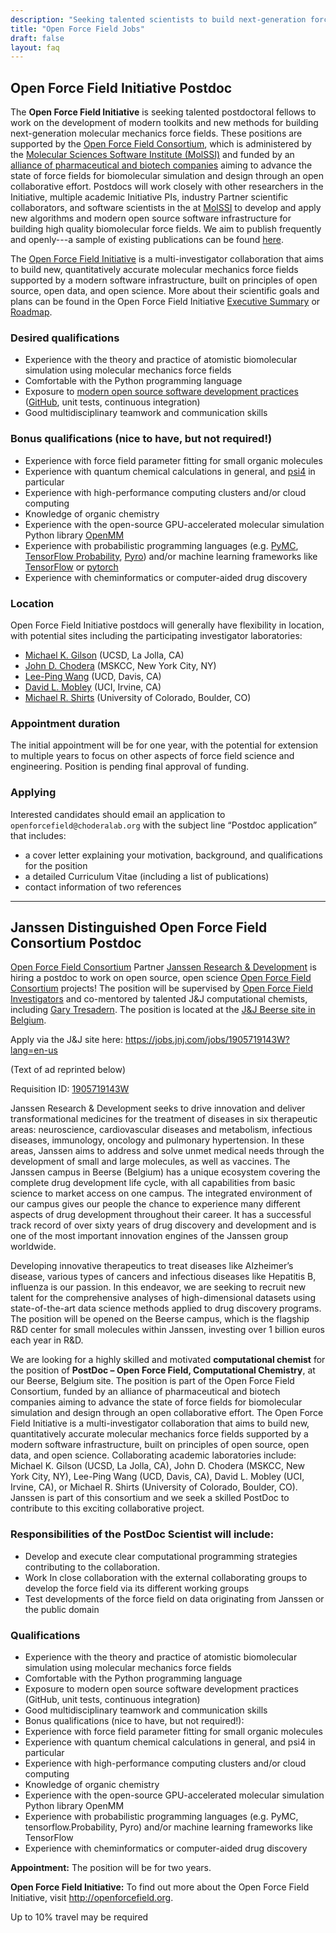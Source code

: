 ```yaml
---
description: "Seeking talented scientists to build next-generation force field infrastructure"
title: "Open Force Field Jobs"
draft: false
layout: faq
---
```


<a id="initiative-postdoc"></a>

## Open Force Field Initiative Postdoc

The **Open Force Field Initiative** is seeking talented postdoctoral fellows to work on the development of modern toolkits and new methods for building next-generation molecular mechanics force fields.
These positions are supported by the [Open Force Field Consortium](https://openforcefield.org/consortium/), which is administered by the [Molecular Sciences Software Institute (MolSSI)](http://molssi.org) and funded by an [alliance of pharmaceutical and biotech companies](https://openforcefield.org/news/introducing-the-consortium/) aiming to advance the state of force fields for biomolecular simulation and design through an open collaborative effort.
Postdocs will work closely with other researchers in the Initiative, multiple academic Initiative PIs, industry Partner scientific collaborators, and software scientists in the at [MolSSI](http://molssi.org) to develop and apply new algorithms and modern open source software infrastructure for building high quality biomolecular force fields.
We aim to publish frequently and openly---a sample of existing publications can be found [here](http://openforcefield.org/publications).

The [Open Force Field Initiative](http://openforcefield.org) is a multi-investigator collaboration that aims to build new, quantitatively accurate molecular mechanics force fields supported by a modern software infrastructure, built on principles of open source, open data, and open science. More about their scientific goals and plans can be found in the Open Force Field Initiative [Executive Summary](https://openforcefield.org/science/downloads/roadmap/open-forcefield-summary.pdf) or [Roadmap](https://openforcefield.org/science/downloads/roadmap/open-forcefield-plan.pdf).

### Desired qualifications

* Experience with the theory and practice of atomistic biomolecular simulation using molecular mechanics force fields
* Comfortable with the Python programming language
* Exposure to [modern open source software development practices](https://github.com/choderalab/software-development) ([GitHub](http://github.org), unit tests, continuous integration)
* Good multidisciplinary teamwork and communication skills

### Bonus qualifications (nice to have, but not required!)

* Experience with force field parameter fitting for small organic molecules
* Experience with quantum chemical calculations in general, and [psi4](http://www.psicode.org/) in particular
* Experience with high-performance computing clusters and/or cloud computing
* Knowledge of organic chemistry
* Experience with the open-source GPU-accelerated molecular simulation Python library [OpenMM](http://openmm.org)
* Experience with probabilistic programming languages (e.g. [PyMC](https://github.com/pymc-devs), [TensorFlow Probability](https://www.tensorflow.org/probability/overview), [Pyro](http://pyro.ai/)) and/or machine learning frameworks like [TensorFlow](http://tensorflow.org) or [pytorch](https://pytorch.org/)
* Experience with cheminformatics or computer-aided drug discovery

### Location

Open Force Field Initiative postdocs will generally have flexibility in location, with potential sites including the participating investigator laboratories:

* [Michael K. Gilson](http://gilson.cloud.ucsd.edu/) (UCSD, La Jolla, CA)
* [John D. Chodera](http://choderalab.org) (MSKCC, New York City, NY)
* [Lee-Ping Wang](https://chemistry.ucdavis.edu/people/lee-ping-wang) (UCD, Davis, CA)
* [David L. Mobley](http://mobleylab.org) (UCI, Irvine, CA)
* [Michael R. Shirts](https://www.colorado.edu/lab/shirtsgroup/) (University of Colorado, Boulder, CO)

### Appointment duration

The initial appointment will be for one year, with the potential for extension to multiple years to focus on other aspects of force field science and engineering. Position is pending final approval of funding.

### Applying

Interested candidates should email an application to `openforcefield@choderalab.org` with the subject line “Postdoc application” that includes:

* a cover letter explaining your motivation, background, and qualifications for the position
* a detailed Curriculum Vitae (including a list of publications)
* contact information of two references

---

<a id="janssen-postdoc"></a>

## Janssen Distinguished Open Force Field Consortium Postdoc

[Open Force Field Consortium](https://openforcefield.org/consortium/) Partner [Janssen Research & Development](https://www.jnj.com/) is hiring a postdoc to work on open source, open science [Open Force Field Consortium](https://openforcefield.org/consortium/) projects!
The position will be supervised by [Open Force Field Investigators](https://openforcefield.org/members/) and co-mentored by talented J&J computational chemists, including [Gary Tresadern](https://scholar.google.es/citations?user=uMYJoIkAAAAJ&hl=en).
The position is located at the [J&J Beerse site in Belgium](https://www.janssen.com/sites/www_janssen_com_belgium/files/pdf/150310%20JanssenBelgiumBrochure_ENGLISH_DUTCH_FRENC.pdf).

Apply via the J&J site here: https://jobs.jnj.com/jobs/1905719143W?lang=en-us

(Text of ad reprinted below)

Requisition ID: [1905719143W](https://jobs.jnj.com/jobs/1905719143W?lang=en-us)

Janssen Research & Development seeks to drive innovation and deliver transformational medicines for the treatment of diseases in six therapeutic areas: neuroscience, cardiovascular diseases and metabolism, infectious diseases, immunology, oncology and pulmonary hypertension. In these areas, Janssen aims to address and solve unmet medical needs through the development of small and large molecules, as well as vaccines. The Janssen campus in Beerse (Belgium) has a unique ecosystem covering the complete drug development life cycle, with all capabilities from basic science to market access on one campus. The integrated environment of our campus gives our people the chance to experience many different aspects of drug development throughout their career. It has a successful track record of over sixty years of drug discovery and development and is one of the most important innovation engines of the Janssen group worldwide.

Developing innovative therapeutics to treat diseases like Alzheimer’s disease, various types of cancers and infectious diseases like Hepatitis B, influenza is our passion. In this endeavor, we are seeking to recruit new talent for the comprehensive analyses of high-dimensional datasets using state-of-the-art data science methods applied to drug discovery programs. The position will be opened on the Beerse campus, which is the flagship R&D center for small molecules within Janssen, investing over 1 billion euros each year in R&D.

We are looking for a highly skilled and motivated **computational chemist** for the position of **PostDoc – Open Force Field, Computational Chemistry**, at our Beerse, Belgium site. The position is part of the Open Force Field Consortium, funded by an alliance of pharmaceutical and biotech companies aiming to advance the state of force fields for biomolecular simulation and design through an open collaborative effort. The Open Force Field Initiative is a multi-investigator collaboration that aims to build new, quantitatively accurate molecular mechanics force fields supported by a modern software infrastructure, built on principles of open source, open data, and open science. Collaborating academic laboratories include: Michael K. Gilson (UCSD, La Jolla, CA), John D. Chodera (MSKCC, New York City, NY), Lee-Ping Wang (UCD, Davis, CA), David L. Mobley (UCI, Irvine, CA), or Michael R. Shirts (University of Colorado, Boulder, CO). Janssen is part of this consortium and we seek a skilled PostDoc to contribute to this exciting collaborative project.

### Responsibilities of the PostDoc Scientist will include:

* Develop and execute clear computational programming strategies contributing to the collaboration.
* Work In close collaboration with the external collaborating groups to develop the force field via its different working groups
* Test developments of the force field on data originating from Janssen or the public domain

### Qualifications

* Experience with the theory and practice of atomistic biomolecular simulation using molecular mechanics force fields
* Comfortable with the Python programming language
* Exposure to modern open source software development practices (GitHub, unit tests, continuous integration)
* Good multidisciplinary teamwork and communication skills
* Bonus qualifications (nice to have, but not required!):
* Experience with force field parameter fitting for small organic molecules
* Experience with quantum chemical calculations in general, and psi4 in particular
* Experience with high-performance computing clusters and/or cloud computing
* Knowledge of organic chemistry
* Experience with the open-source GPU-accelerated molecular simulation Python library OpenMM
* Experience with probabilistic programming languages (e.g. PyMC, tensorflow.Probability, Pyro) and/or machine learning frameworks like TensorFlow
* Experience with cheminformatics or computer-aided drug discovery

**Appointment:** The position will be for two years.

**Open Force Field Initiative:** To find out more about the Open Force Field Initiative, visit http://openforcefield.org.

Up to 10% travel may be required
